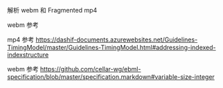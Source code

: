 

解析 webm 和 Fragmented mp4

webm 参考

mp4 参考 https://dashif-documents.azurewebsites.net/Guidelines-TimingModel/master/Guidelines-TimingModel.html#addressing-indexed-indexstructure

webm 参考 https://github.com/cellar-wg/ebml-specification/blob/master/specification.markdown#variable-size-integer
